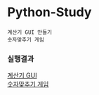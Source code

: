 # Python-Study

```
계산기 GUI 만들기
숫자맞추기 게임
```


### 실행결과
[계산기 GUI](https://blog.naver.com/yas7745/222972310589) <br>
[숫자맞추기 게임](https://blog.naver.com/yas7745/222984566237)
